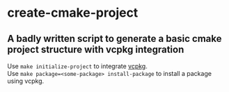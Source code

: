 # create-cmake-project
## A badly written script to generate a basic cmake project structure with vcpkg integration
Use `make initialize-project` to integrate [vcpkg](https://github.com/microsoft/vcpkg).<br>
Use `make package=<some-package> install-package` to install a package using vcpkg.
